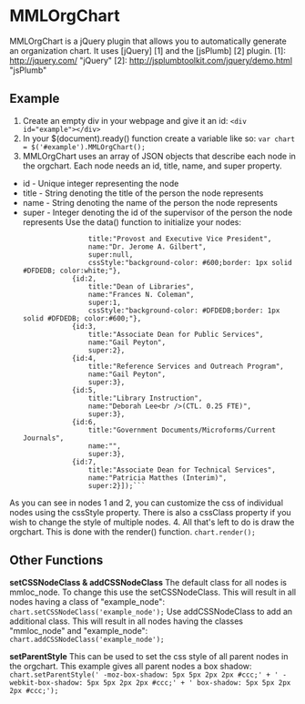 MMLOrgChart
===========
MMLOrgChart is a jQuery plugin that allows you to automatically generate an organization chart.  It uses [jQuery] [1] and the [jsPlumb] [2] plugin.
[1]: http://jquery.com/ "jQuery"
[2]: http://jsplumbtoolkit.com/jquery/demo.html "jsPlumb"

Example
-------
1. Create an empty div in your webpage and give it an id:
    ```<div id="example"></div>```
2. In your $(document).ready() function create a variable like so:
    ```var chart = $('#example').MMLOrgChart();```
3. MMLOrgChart uses an array of JSON objects that describe each node in the orgchart.  Each node needs an id, title, name, and super property.  
* id - Unique integer representing the node
* title - String denoting the title of the person the node represents
* name - String denoting the name of the person the node represents
* super - Integer denoting the id of the supervisor of the person the node represents
Use the data() function to initialize your nodes:
    ```chart.data([{id:1,
    				title:"Provost and Executive Vice President",
    				name:"Dr. Jerome A. Gilbert",
    				super:null,
    				cssStyle:"background-color: #600;border: 1px solid #DFDEDB; color:white;"},
    			{id:2,
    				title:"Dean of Libraries",
    				name:"Frances N. Coleman",
    				super:1,
    				cssStyle:"background-color: #DFDEDB;border: 1px solid #DFDEDB; color:#600;"},
    			{id:3,
    				title:"Associate Dean for Public Services",
    				name:"Gail Peyton",
    				super:2},
    			{id:4,
    				title:"Reference Services and Outreach Program",
    				name:"Gail Peyton",
    				super:3},
    			{id:5,
    				title:"Library Instruction",
    				name:"Deborah Lee<br />(CTL. 0.25 FTE)",
    				super:3},
    			{id:6,
    				title:"Government Documents/Microforms/Current Journals",
    				name:"",
    				super:3},
    			{id:7,
    				title:"Associate Dean for Technical Services",
    				name:"Patricia Matthes (Interim)",
    				super:2}]);```
As you can see in nodes 1 and 2, you can customize the css of individual nodes using the cssStyle property.  There is also a cssClass property if you wish to change the style of multiple nodes.
4. All that's left to do is draw the orgchart. This is done with the render() function.
    ```chart.render();```

Other Functions
---------------
**setCSSNodeClass & addCSSNodeClass**
The default class for all nodes is mmloc_node.  To change this use the setCSSNodeClass. This will result in all nodes having a class of "example_node":
	```chart.setCSSNodeClass('example_node');```
Use addCSSNodeClass to add an additional class. This will result in all nodes having the classes "mmloc_node" and "example_node":
	```chart.addCSSNodeClass('example_node');```

**setParentStyle**
This can be used to set the css style of all parent nodes in the orgchart. This example gives all parent nodes a box shadow:
    ```chart.setParentStyle(' -moz-box-shadow: 5px 5px 2px 2px #ccc;' +
    					' -webkit-box-shadow: 5px 5px 2px 2px #ccc;' +
    					' box-shadow: 5px 5px 2px 2px #ccc;');```
